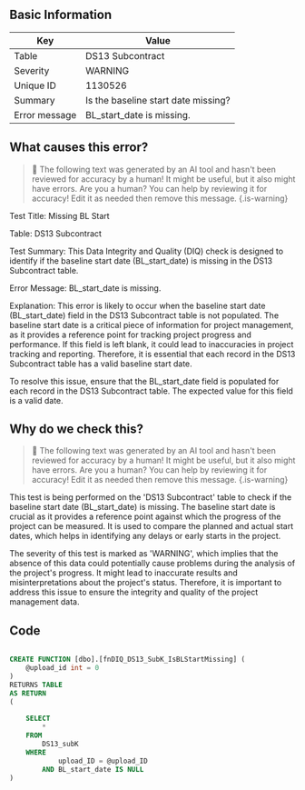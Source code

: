 ## Basic Information
| Key         | Value          |
|-------------|----------------|
| Table       | DS13 Subcontract |
| Severity    | WARNING |
| Unique ID   | 1130526   |
| Summary     | Is the baseline start date missing? |
| Error message | BL_start_date is missing. |

## What causes this error?

> :robot: The following text was generated by an AI tool and hasn't been reviewed for accuracy by a human! It might be useful, but it also might have errors. Are you a human? You can help by reviewing it for accuracy! Edit it as needed then remove this message.
{.is-warning}

Test Title: Missing BL Start

Table: DS13 Subcontract

Test Summary: This Data Integrity and Quality (DIQ) check is designed to identify if the baseline start date (BL_start_date) is missing in the DS13 Subcontract table.

Error Message: BL_start_date is missing.

Explanation: This error is likely to occur when the baseline start date (BL_start_date) field in the DS13 Subcontract table is not populated. The baseline start date is a critical piece of information for project management, as it provides a reference point for tracking project progress and performance. If this field is left blank, it could lead to inaccuracies in project tracking and reporting. Therefore, it is essential that each record in the DS13 Subcontract table has a valid baseline start date. 

To resolve this issue, ensure that the BL_start_date field is populated for each record in the DS13 Subcontract table. The expected value for this field is a valid date.
## Why do we check this?

> :robot: The following text was generated by an AI tool and hasn't been reviewed for accuracy by a human! It might be useful, but it also might have errors. Are you a human? You can help by reviewing it for accuracy! Edit it as needed then remove this message.
{.is-warning}

This test is being performed on the 'DS13 Subcontract' table to check if the baseline start date (BL_start_date) is missing. The baseline start date is crucial as it provides a reference point against which the progress of the project can be measured. It is used to compare the planned and actual start dates, which helps in identifying any delays or early starts in the project. 

The severity of this test is marked as 'WARNING', which implies that the absence of this data could potentially cause problems during the analysis of the project's progress. It might lead to inaccurate results and misinterpretations about the project's status. Therefore, it is important to address this issue to ensure the integrity and quality of the project management data.
## Code

```sql

CREATE FUNCTION [dbo].[fnDIQ_DS13_SubK_IsBLStartMissing] (
	@upload_id int = 0
)
RETURNS TABLE
AS RETURN
(
	
	SELECT
		*
	FROM 
		DS13_subK
	WHERE 
			upload_ID = @upload_ID 
		AND BL_start_date IS NULL
)
```
